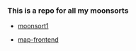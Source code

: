 ### This is a repo for all my moonsorts


- [moonsort1](https://moonsort-test-one.vercel.app)

- [map-frontend](https://map-frontend-challenge-01-one.vercel.app)


